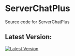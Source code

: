 # ServerChatPlus
Source code for ServerChatPlus

## Latest Version:
[![Latest Version](https://img.shields.io/badge/Latest%20Version-0.40.0-blue)](https://github.com/Onfimarist/ServerChatPlus/releases/latest)
